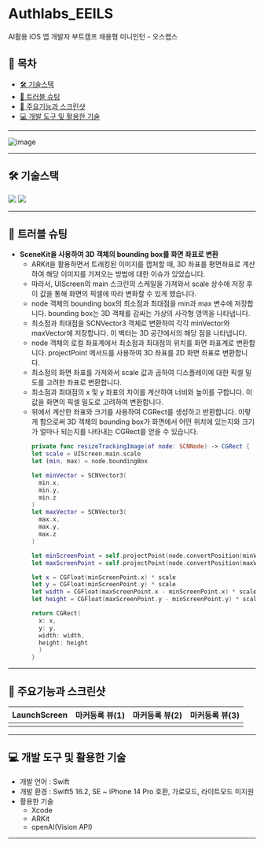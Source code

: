 # Authlabs_EEILS
AI활용 iOS 앱 개발자 부트캠프 채용형 미니인턴 - 오스랩스
## 📖 목차
- [🛠️ 기술스택](#-기술스택)
- [🚀 트러블 슈팅](#-트러블-슈팅)
- [📱 주요기능과 스크린샷](#-주요기능과-스크린샷)
- [💻 개발 도구 및 활용한 기술](#-개발-도구-및-활용한-기술)
---

![image](https://github.com/Changhyun-Kyle/Authlabs_EEILS/assets/101093592/4679b732-a68e-40ff-b14a-c5b120a070d9)

---

## 🛠️ 기술스택
<p align="leading">
  <img src="https://img.shields.io/badge/Swift-F05138?style=for-the-badge&logo=Swift&logoColor=white"/>
  <img src="https://img.shields.io/badge/UIKit-2396F3?style=for-the-badge&logo=uikit&logoColor=white"/>
</p>

---

## 🚀 트러블 슈팅
- **SceneKit을 사용하여 3D 객체의 bounding box를 화면 좌표로 변환**
  - ARKit을 활용하면서 트래킹된 이미지를 캡처할 때, 3D 좌표를 평면좌표로 계산하여 해당 이미지를 가져오는 방법에 대한 이슈가 있었습니다.
  - 따라서, UIScreen의 main 스크린의 스케일을 가져와서 scale 상수에 저장 후 이 값을 통해 화면의 픽셀에 따라 변화할 수 있게 했습니다.
  - node 객체의 bounding box의 최소점과 최대점을 min과 max 변수에 저장합니다. bounding box는 3D 객체를 감싸는 가상의 사각형 영역을 나타냅니다.
  - 최소점과 최대점을 SCNVector3 객체로 변환하여 각각 minVector와 maxVector에 저장합니다. 이 벡터는 3D 공간에서의 해당 점을 나타냅니다.
  - node 객체의 로컬 좌표계에서 최소점과 최대점의 위치를 화면 좌표계로 변환합니다. projectPoint 메서드를 사용하여 3D 좌표를 2D 화면 좌표로 변환합니다.
  - 최소점의 화면 좌표를 가져와서 scale 값과 곱하여 디스플레이에 대한 픽셀 밀도를 고려한 좌표로 변환합니다.
  - 최소점과 최대점의 x 및 y 좌표의 차이를 계산하여 너비와 높이를 구합니다. 이 값을 화면의 픽셀 밀도로 고려하여 변환합니다.
  - 위에서 계산한 좌표와 크기를 사용하여 CGRect를 생성하고 반환합니다. 이렇게 함으로써 3D 객체의 bounding box가 화면에서 어떤 위치에 있는지와 크기가 얼마나 되는지를 나타내는 CGRect를 얻을 수 있습니다.
    ```swift
    private func resizeTrackingImage(of node: SCNNode) -> CGRect {
    let scale = UIScreen.main.scale
    let (min, max) = node.boundingBox
    
    let minVector = SCNVector3(
      min.x,
      min.y,
      min.z
    )
    let maxVector = SCNVector3(
      max.x,
      max.y,
      max.z
    )
    
    let minScreenPoint = self.projectPoint(node.convertPosition(minVector, to: nil))
    let maxScreenPoint = self.projectPoint(node.convertPosition(maxVector, to: nil))
    
    let x = CGFloat(minScreenPoint.x) * scale
    let y = CGFloat(minScreenPoint.y) * scale
    let width = CGFloat(maxScreenPoint.x - minScreenPoint.x) * scale
    let height = CGFloat(maxScreenPoint.y - minScreenPoint.y) * scale
    
    return CGRect(
      x: x,
      y: y,
      width: width,
      height: height
      )
    }
    ```

---

## 📱 주요기능과 스크린샷

|LaunchScreen|마커등록 뷰(1)|마커등록 뷰(2)|마커등록 뷰(3)|
|:-----:|:-----:|:-----:|:-----:|
|||||

---

## 💻 개발 도구 및 활용한 기술
- 개발 언어 : Swift
- 개발 환경 : Swift5 16.2, SE ~ iPhone 14 Pro 호환, 가로모드, 라이트모드 미지원
- 활용한 기술
    - Xcode
    - ARKit
    - openAI(Vision API)
---
